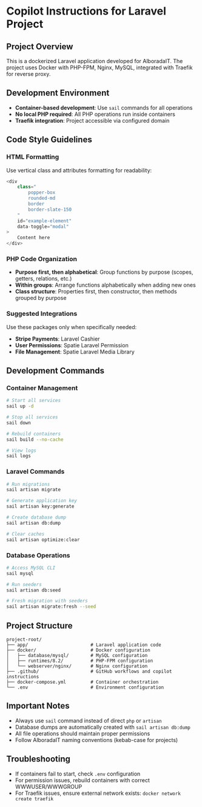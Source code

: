 # Copilot Instructions for Laravel Project

## Project Overview
This is a dockerized Laravel application developed for AlboradaIT. The project uses Docker with PHP-FPM, Nginx, MySQL, integrated with Traefik for reverse proxy.

## Development Environment
- **Container-based development**: Use `sail` commands for all operations
- **No local PHP required**: All PHP operations run inside containers
- **Traefik integration**: Project accessible via configured domain

## Code Style Guidelines

### HTML Formatting
Use vertical class and attributes formatting for readability:

```php
<div
    class="
        popper-box 
        rounded-md 
        border 
        border-slate-150
    "
    id="example-element"
    data-toggle="modal"
>
    Content here
</div>
```

### PHP Code Organization
- **Purpose first, then alphabetical**: Group functions by purpose (scopes, getters, relations, etc.)
- **Within groups**: Arrange functions alphabetically when adding new ones
- **Class structure**: Properties first, then constructor, then methods grouped by purpose

### Suggested Integrations
Use these packages only when specifically needed:
- **Stripe Payments**: Laravel Cashier
- **User Permissions**: Spatie Laravel Permission
- **File Management**: Spatie Laravel Media Library

## Development Commands

### Container Management
```bash
# Start all services
sail up -d

# Stop all services
sail down

# Rebuild containers
sail build --no-cache

# View logs
sail logs
```

### Laravel Commands
```bash
# Run migrations
sail artisan migrate

# Generate application key
sail artisan key:generate

# Create database dump
sail artisan db:dump

# Clear caches
sail artisan optimize:clear
```

### Database Operations
```bash
# Access MySQL CLI
sail mysql

# Run seeders
sail artisan db:seed

# Fresh migration with seeders
sail artisan migrate:fresh --seed
```

## Project Structure
```
project-root/
├── app/                       # Laravel application code
├── docker/                    # Docker configuration
│   ├── database/mysql/        # MySQL configuration
│   ├── runtimes/8.2/          # PHP-FPM configuration
│   └── webserver/nginx/       # Nginx configuration
├── .github/                   # GitHub workflows and copilot instructions
├── docker-compose.yml         # Container orchestration
└── .env                       # Environment configuration
```

## Important Notes
- Always use `sail` command instead of direct `php` or `artisan`
- Database dumps are automatically created with `sail artisan db:dump`
- All file operations should maintain proper permissions
- Follow AlboradaIT naming conventions (kebab-case for projects)

## Troubleshooting
- If containers fail to start, check `.env` configuration
- For permission issues, rebuild containers with correct WWWUSER/WWWGROUP
- For Traefik issues, ensure external network exists: `docker network create traefik`
